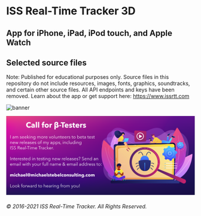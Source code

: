 #  ISS Real-Time Tracker 3D

## App for iPhone, iPad, iPod touch, and Apple Watch
## Selected source files

Note: Published for educational purposes only. Source files in this repository do not include resources, images, fonts, graphics, soundtracks, and certain other source files. All API endpoints and keys have been removed.
Learn about the app or get support here: https://www.issrtt.com 

![banner](https://github.com/MDStebel/ISSRTT3D-Source-Public/blob/625431cb4bfaef527c0207f5677a0dc46315ac0f/Ad%20-%20ISS%20Real-Time%20Tracker%203D.png)

![banner](https://github.com/MDStebel/ISSRTT-Source-Public/blob/master/Call%20for%20Beta%20Testers.png)


###### © 2016-2021 ISS Real-Time Tracker. All Rights Reserved.
